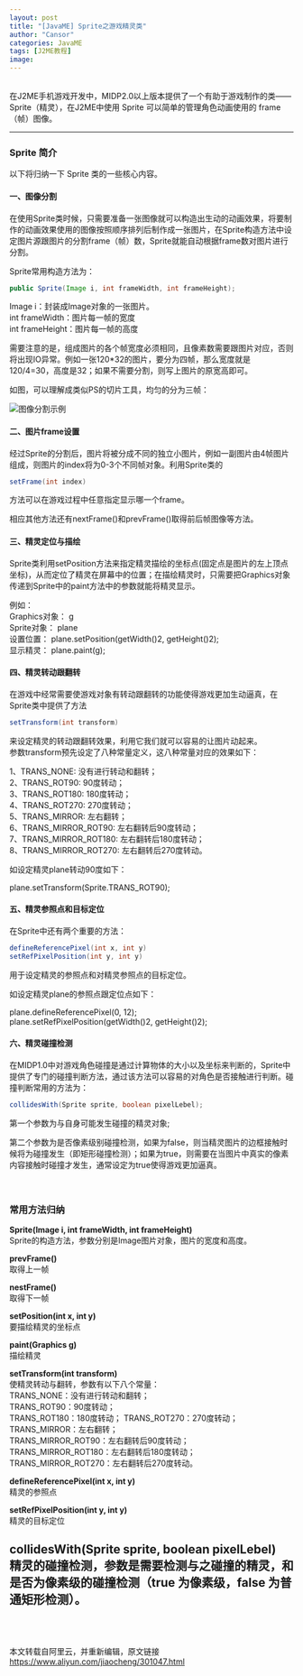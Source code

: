 ```yaml
---
layout: post
title: "[JavaME] Sprite之游戏精灵类"
author: "Cansor"
categories: JavaME
tags: [J2ME教程]
image: 
---
```


<br>
在J2ME手机游戏开发中，MIDP2.0以上版本提供了一个有助于游戏制作的类——Sprite（精灵），在J2ME中使用 Sprite 可以简单的管理角色动画使用的 frame（帧）图像。
<br>
  
***

### Sprite 简介

以下将归纳一下 Sprite 类的一些核心内容。

#### 一、图像分割

在使用Sprite类时候，只需要准备一张图像就可以构造出生动的动画效果，将要制作的动画效果使用的图像按照顺序排列后制作成一张图片，在Sprite构造方法中设定图片源跟图片的分割frame（帧）数，Sprite就能自动根据frame数对图片进行分割。

Sprite常用构造方法为：<br>
``` java
public Sprite(Image i, int frameWidth, int frameHeight);
```

Image i：封装成Image对象的一张图片。<br>
int frameWidth：图片每一帧的宽度<br>
int frameHeight：图片每一帧的高度<br>

需要注意的是，组成图片的各个帧宽度必须相同，且像素数需要跟图片对应，否则将出现IO异常。例如一张120*32的图片，要分为四帧，那么宽度就是120/4=30，高度是32；如果不需要分割，则写上图片的原宽高即可。

如图，可以理解成类似PS的切片工具，均匀的分为三帧：

<img src="https://i.loli.net/2018/11/01/5bdae9be1015f.png" alt="图像分割示例">

#### 二、图片frame设置

经过Sprite的分割后，图片将被分成不同的独立小图片，例如一副图片由4帧图片组成，则图片的index将为0-3个不同帧对象。利用Sprite类的
``` java
setFrame(int index)
```
方法可以在游戏过程中任意指定显示哪一个frame。

相应其他方法还有nextFrame()和prevFrame()取得前后帧图像等方法。

#### 三、精灵定位与描绘

Sprite类利用setPosition方法来指定精灵描绘的坐标点(固定点是图片的左上顶点坐标)，从而定位了精灵在屏幕中的位置；在描绘精灵时，只需要把Graphics对象传递到Sprite中的paint方法中的参数就能将精灵显示。

例如：<br>
Graphics对象：	g<br>
Sprite对象：	plane<br>
设置位置：	plane.setPosition(getWidth()2, getHeight()2);<br>
显示精灵：	plane.paint(g);

#### 四、精灵转动跟翻转

在游戏中经常需要使游戏对象有转动跟翻转的功能使得游戏更加生动逼真，在Sprite类中提供了方法
``` java
setTransform(int transform)
```
来设定精灵的转动跟翻转效果，利用它我们就可以容易的让图片动起来。  
参数transform预先设定了八种常量定义，这八种常量对应的效果如下：

1、TRANS_NONE: 没有进行转动和翻转；<br>
2、TRANS_ROT90: 90度转动；<br>
3、TRANS_ROT180: 180度转动；<br>
4、TRANS_ROT270: 270度转动；<br>
5、TRANS_MIRROR: 左右翻转；<br>
6、TRANS_MIRROR_ROT90: 左右翻转后90度转动；<br>
7、TRANS_MIRROR_ROT180: 左右翻转后180度转动；<br>
8、TRANS_MIRROR_ROT270: 左右翻转后270度转动。

如设定精灵plane转动90度如下：

plane.setTransform(Sprite.TRANS_ROT90);

#### 五、精灵参照点和目标定位

在Sprite中还有两个重要的方法：
``` java
defineReferencePixel(int x, int y)
setRefPixelPosition(int y, int y)
```
用于设定精灵的参照点和对精灵参照点的目标定位。

如设定精灵plane的参照点跟定位点如下：

plane.defineReferencePixel(0, 12);<br>
plane.setRefPixelPosition(getWidth()2, getHeight()2);

#### 六、精灵碰撞检测

在MIDP1.0中对游戏角色碰撞是通过计算物体的大小以及坐标来判断的，Sprite中提供了专门的碰撞判断方法，通过该方法可以容易的对角色是否接触进行判断。碰撞判断常用的方法为：
``` java
collidesWith(Sprite sprite, boolean pixelLebel);
```
第一个参数为与自身可能发生碰撞的精灵对象;

第二个参数为是否像素级别碰撞检测，如果为false，则当精灵图片的边框接触时候将为碰撞发生（即矩形碰撞检测）；如果为true，则需要在当图片中真实的像素内容接触时碰撞才发生，通常设定为true使得游戏更加逼真。
<br><br><br>

### 常用方法归纳

**Sprite(Image i, int frameWidth, int frameHeight)**  
Sprite的构造方法，参数分别是Image图片对象，图片的宽度和高度。

**prevFrame()**  
取得上一帧

**nestFrame()**  
取得下一帧

**setPosition(int x, int y)**  
要描绘精灵的坐标点

**paint(Graphics g)**  
描绘精灵

**setTransform(int transform)**  
使精灵转动与翻转，参数有以下八个常量：  
TRANS_NONE：没有进行转动和翻转；  
TRANS_ROT90：90度转动；  
TRANS_ROT180：180度转动； 
TRANS_ROT270：270度转动；  
TRANS_MIRROR：左右翻转；  
TRANS_MIRROR_ROT90：左右翻转后90度转动；  
TRANS_MIRROR_ROT180：左右翻转后180度转动；  
TRANS_MIRROR_ROT270：左右翻转后270度转动。

**defineReferencePixel(int x, int y)**  
精灵的参照点

**setRefPixelPosition(int y, int y)**  
精灵的目标定位

**collidesWith(Sprite sprite, boolean pixelLebel)**   
精灵的碰撞检测，参数是需要检测与之碰撞的精灵，和是否为像素级的碰撞检测（true 为像素级，false 为普通矩形检测）。
<br><br><br>
-------------------------------------------------------------  
本文转载自阿里云，并重新编辑，原文链接<a href="https://www.aliyun.com/jiaocheng/301047.html" target="_blank">https://www.aliyun.com/jiaocheng/301047.html</a>
<br><br><br>

